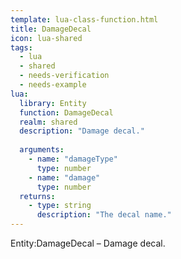 ```yaml
---
template: lua-class-function.html
title: DamageDecal
icon: lua-shared
tags:
  - lua
  - shared
  - needs-verification
  - needs-example
lua:
  library: Entity
  function: DamageDecal
  realm: shared
  description: "Damage decal."
  
  arguments:
    - name: "damageType"
      type: number
    - name: "damage"
      type: number
  returns:
    - type: string
      description: "The decal name."
---
```


<div class="lua__search__keywords">
Entity:DamageDecal &#x2013; Damage decal.
</div>
